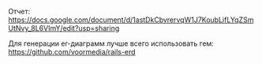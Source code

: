 Отчет: https://docs.google.com/document/d/1astDkCbvrervqW1J7KoubLifLYqZSmUtNvy_8L6VImY/edit?usp=sharing

Для генерации er-диаграмм лучше всего использовать гем: https://github.com/voormedia/rails-erd
